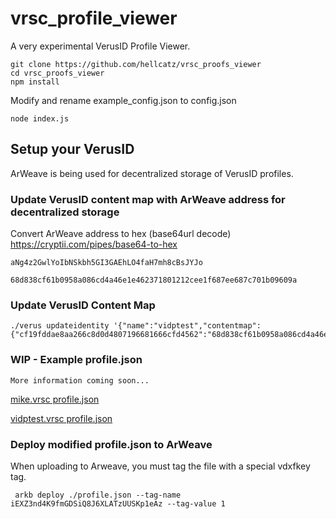 # vrsc_profile_viewer
A very experimental VerusID Profile Viewer.

    git clone https://github.com/hellcatz/vrsc_proofs_viewer
    cd vrsc_proofs_viewer
    npm install

Modify and rename example_config.json to config.json

    node index.js

## Setup your VerusID
ArWeave is being used for decentralized storage of VerusID profiles.

### Update VerusID content map with ArWeave address for decentralized storage

  Convert ArWeave address to hex (base64url decode)
    https://cryptii.com/pipes/base64-to-hex
  
    aNg4z2GwlYoIbNSkbh5GI3GAEhLO4faH7mh8cBsJYJo
  
    68d838cf61b0958a086cd4a46e1e462371801212cee1f687ee687c701b09609a
    
### Update VerusID Content Map

    ./verus updateidentity '{"name":"vidptest","contentmap":{"cf19fddae8aa266c8d0d4807196681666cfd4562":"68d838cf61b0958a086cd4a46e1e462371801212cee1f687ee687c701b09609a"}}'

### WIP - Example profile.json

    More information coming soon...
     
[mike.vrsc profile.json](https://tw45xa65wo3am55lwnffxy3s4olyovnjh2lfwohar4glew3dudaa.arweave.net/nbnbg92ztgZ3q7NKW-Ny45eHVak-lls44I8MsltjoMA/)

[vidptest.vrsc profile.json](https://raw.githubusercontent.com/hellcatz/vrsc_profile_viewer/main/www/examples/vidptest.json)


### Deploy modified profile.json to ArWeave
When uploading to Arweave, you must tag the file with a special vdxfkey tag.

     arkb deploy ./profile.json --tag-name iEXZ3nd4K9fmGDSiQ8J6XLATzUUSKp1eAz --tag-value 1

